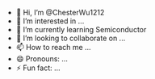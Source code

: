 - 👋 Hi, I’m @ChesterWu1212
- 👀 I’m interested in ...
- 🌱 I’m currently learning Semiconductor
- 💞️ I’m looking to collaborate on ...
- 📫 How to reach me ...
- 😄 Pronouns: ...
- ⚡ Fun fact: ...

<!---
ChesterWu1212/ChesterWu1212 is a ✨ special ✨ repository because its `README.md` (this file) appears on your GitHub profile.
You can click the Preview link to take a look at your changes.
--->
